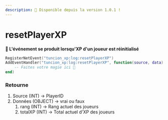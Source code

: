 ```yaml
---
description: 🔧 Disponible depuis la version 1.0.1 !
---
```


# resetPlayerXP

**📢 L'événement se produit lorsqu'XP d'un joueur est réinitialisé**

```lua
RegisterNetEvent("tuncion_xp:log:resetPlayerXP")
AddEventHandler("tuncion_xp:log:resetPlayerXP", function(source, data)
    -- Faites votre magie ici 💫
end)
```

### Retourne

1. Source <span className="color-blue">(INT)</span> <span className="color-orange">-> PlayerID</span>
2. Données <span className="color-blue">(OBJECT)</span> <span className="color-orange">-> vrai ou faux</span>
   1. rang <span className="color-blue">(INT)</span> <span className="color-orange">-> Rang actuel des joueurs</span>
   2. totalXP <span className="color-blue">(INT)</span> <span className="color-orange">-> Total actuel d'XP des joueurs</span>